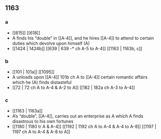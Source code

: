 ## 1163
### a
- [[615]] [[618]] 
- A finds his “double” in [[A-4]], and he hires [[A-4]] to attend to certain duties which devolve upon himself (A)
- [[1424 | 1424b]] [[639 | 639 -* ch A-5 to A-4]] [[1163 | 1163b, c]] 

### b
- [[101 | 101a]] [[1095]] 
- A unloads upon [[A-4]] 101b ch A to [[A-4]] certain romantic affairs which he (A) finds distasteful
- [[72 | 72 ch A to A-4 &amp; A-2 to A]] [[182 | 182a ch A-3 to A-4]] 

### c
- [[1163 | 1163a]] 
- A’s “double”, [[A-4]], carries out an enterprise as A which A finds disastrous to his own fortunes
- [[1180 | 1180 tr A &amp; A-4]] [[1192 | 1192 ch A to A-4 &amp; A-4 to A-8]] [[1197 | 1197 ch A to A-4 &amp; A-8 to A]] 

